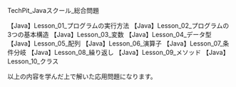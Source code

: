 TechPit_Javaスクール_総合問題

【Java】Lesson_01_プログラムの実行方法
【Java】Lesson_02_プログラムの3つの基本構造
【Java】Lesson_03_変数
【Java】Lesson_04_データ型
【Java】Lesson_05_配列
【Java】Lesson_06_演算子
【Java】Lesson_07_条件分岐
【Java】Lesson_08_繰り返し
【Java】Lesson_09_メソッド
【Java】Lesson_10_クラス

以上の内容を学んだ上で解いた応用問題になります。
